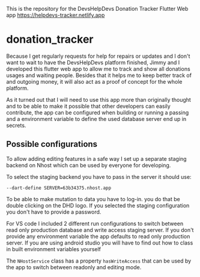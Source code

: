 This is the repository for the DevsHelpDevs Donation Tracker Flutter Web app https://helpdevs-tracker.netlify.app
# donation_tracker

Because I get regularly requests for help for repairs or updates and I don't want to wait to have the DevsHelpDevs platform finished, Jimmy and I developed this flutter web app to allow me to track and show all donations usages and waiting people.
Besides that it helps me to keep better track of and outgoing money, it will also act as a proof of concept for the whole platform.

As it turned out that I will need to use this app more than originally thought and to be able to make it possible that other developers can easily contribute, the app can be configured when building or running a passing and a environment variable to define the used database server end up in secrets.

## Possible configurations

To allow adding editing features in a safe way I set up a separate staging backend on Nhost which can be used by everyone for developing.

To select the staging backend you have to pass in the server it should use:

```
--dart-define SERVER=63b34375.nhost.app
```

To be able to make mutation to data you have to log-in. you do that be double clicking on the DHD logo. If you selected the staging configuration you don't have to provide a password.

For VS code I included 2 different run configurations to switch between read only production database and write access staging server.
If you don't provide any environment variable the app defaults to read only production server.
If you are using android studio you will have to find out how to class in built environment variables yourself

The `NHostService` class has a property `hasWriteAccess` that can be used by the app to switch between readonly and editing mode.
